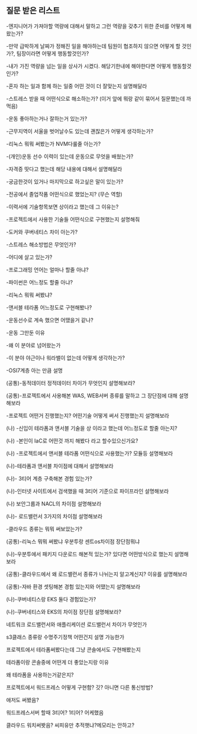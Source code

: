 ## 질문 받은 리스트
-엔지니어가 가져야할 역량에 대해서 말하고 그런 역량을 갖추기 위한 준비를 어떻게 해왔는가?

-만약 급박하게 날짜가 정해진 일을 해야하는데 팀원이 협조하지 않으면 어떻게 할 것인가?, 팀장이라면 어떻게 행동할것인가?

-내가 가진 역량을 넘는 일을 상사가 시켰다. 해당기한내에 해야한다면 어떻게 행동할것인가?

-혼자 하는 일과 함께 하는 일중 어떤 것이 더 잘맞는지 설명해달라

-스트레스 받을 때 어떤식으로 해소하는가? (이거 앞에 뭐랑 같이 묶어서 질문했는데 까먹음)

-운동 좋아하는거나 잘하는거 있는가?

-근무지역이 서울을 벗어날수도 있는데 괜찮은가 어떻게 생각하는가?

-리눅스 뭐뭐 써봤는가 NVM다룰줄 아는가?

-(개인)운동 선수 이력이 있는데 운동으로 무엇을 배웠는가?

-자격증 땃다고 했는데 해당 내용에 대해서 설명해달라

-궁금한것이 있거나 마지막으로 하고싶은 말이 있는가?

-전공에서 졸업작품 어떤식으로 했었는지? (무슨 역할)

-이력서에 기술항목보면 상이라고 했는데 그 이유는?

-프로젝트에서 사용한 기술들 어떤식으로 구현했는지 설명해줘

-도커와 쿠버네티스 차이 아는가?

-스트레스 해소방법은 무엇인가?

-어디에 살고 있는가?

-프로그래밍 언어는 얼마나 할줄 아냐?

-파이썬은 어느정도 할줄 아냐?

-리눅스 뭐뭐 써봤냐?

-앤서블 테라폼 어느정도로 구현해봤나?

-운동선수로 계속 했으면 어땠을거 같나?

-운동 그만둔 이유

-왜 이 분야로 넘어왔는가

-이 분야 야근이나 워라밸이 없는데 어떻게 생각하는가?

-OSI7계층 아는 만큼 설명

(공통)-동적데이터 정적데이터 차이가 무엇인지 설명해보라?

(공통)-프로젝트에서 사용해본 WAS, WEB서버 종류를 말하고 그 장단점에 대해 설명해보라

-프로젝트 어떤거 진행했는지? 어떤기술 어떻게 써서 진행했는지 설명해보라

(나) -신입이 테라폼과 앤서블 기술을 상 이라고 했는데 어느정도로 할줄 아는지?

(나) -본인이 IaC로 어떤것 까지 해봤다 라고 할수있으신가요?

(나) -프로젝트에서 앤서블 테라폼 어떤식으로 사용했는가? 모듈등 설명해보라

(나)-테라폼과 앤서블 차이점에 대해서 설명해보라

(나)- 3티어 계층 구축해본 경험 있는가?

(나)-인터넷 사이트에서 검색했을 때 3티어 기준으로 파이프라인 설명해보라

(나) 보안그룹과 NACL의 차이점 설명해보라

(나)- 로드밸런서 3가지의 차이점 설명해보라

-클라우드 종류는 뭐뭐 써보았는가?

(공통)-리눅스 뭐뭐 써봤냐 우분투랑 센트os차이점 장단점뭐냐

(나)-우분투에서 패키지 다운로드 해본적 있는가? 있다면 어떤방식으로 했는지 설명해보라

(공통)-클라우드에서 왜 로드밸런서 종류가 나뉘는지 알고계신지? 이유를 설명해보라

(공통)-자바 환경 셋팅해본 경험 있는지와 어땠는지 설명해보라

(나)-쿠버네티스랑 EKS 둘다 경험있는가?

(나)-쿠버네티스와 EKS의 차이점 장단점 설명해보라?

네트워크 로드밸런서와 애플리케이션 로드밸런서 차이가 무엇인가

s3클래스 종류랑 수명주기정책 어떤건지 설명 가능한가

프로젝트에서 테라폼써봤다는데 그냥 콘솔에서도 구현해봤는지

테라폼이랑 콘솔중에 어떤게 더 좋았는지랑 이유

왜 테라폼을 사용하는거같은지?

프로젝트에서 워드프레스 어떻게 구현함? 깃? 아니면 다른 통신방법?

애저도 써봤음?

워드프레스서버 할때 3티어? 1티어? 어케했음

클라우드 워치써봣음? 씨피유만 추적햇냐?메모리는 안하고?

